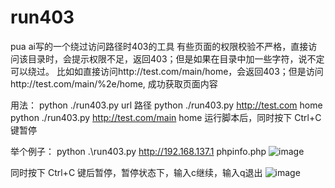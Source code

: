 # run403
pua ai写的一个绕过访问路径时403的工具
有些页面的权限校验不严格，直接访问该目录时，会提示权限不足，返回403；但是如果在目录中加一些字符，说不定可以绕过。
比如如直接访问http://test.com/main/home，会返回403；但是访问http://test.com/main/%2e/home, 成功获取页面内容

用法：
python  ./run403.py       url        路径
python  ./run403.py http://test.com  home
python  ./run403.py http://test.com/main  home
运行脚本后，同时按下 Ctrl+C 键暂停


举个例子：
python .\run403.py http://192.168.137.1 phpinfo.php
![image](https://github.com/52yao/run403/assets/67967304/697b23f6-7089-43bf-aeaf-ddacd34f955e)

同时按下 Ctrl+C 键后暂停，暂停状态下，输入c继续，输入q退出
![image](https://github.com/52yao/run403/assets/67967304/21f58580-ed34-4608-8f5b-62152e4d285c)
